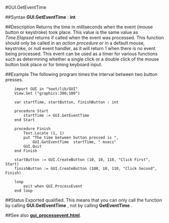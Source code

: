 
#GUI.GetEventTime

##Syntax
**GUI.GetEventTime** : **int**



##Description
Returns the time in milliseconds when the event (mouse button or keystroke) took place. This value is the same value as *Time.Elapsed* returns if called when the event was processed. This function should only be called in an *action procedure* or in a default mouse, keystroke, or null event handler, as it will return 1 when there is no event being processed.
This event can be used as a timer for various functions such as determining whether a single click or a double click of the mouse button took place or for timing keyboard input.



##Example
The following program times the interval between two button presses.


        import GUI in "%oot/lib/GUI" 
        View.Set ("graphics:300;100") 
        
        var startTime, startButton, finishButton : int
        
        procedure Start
            startTime := GUI.GetEventTime
        end Start
        
        procedure Finish
            Text.Locate (1, 1)
            put "The time between button pressed is ", 
                GUI.GetEventTime  startTime, " msecs"
            GUI.Quit
        end Finish
        
        startButton := GUI.CreateButton (10, 10, 110, "Click First", Start)
        finishButton := GUI.CreateButton (180, 10, 110, "Click Second", Finish)
        
        loop
            exit when GUI.ProcessEvent
        end loop
##Status
Exported qualified.
This means that you can only call the function by calling **GUI.GetEventTime** , not by calling **GetEventTime** .



##See also
**[gui_processevent.html](GUI.ProcessEvent)**.


